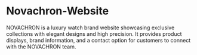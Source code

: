# Novachron-Website
NOVACHRON is a luxury watch brand website showcasing exclusive collections with elegant designs and high precision. It provides product displays, brand information, and a contact option for customers to connect with the NOVACHRON team.
